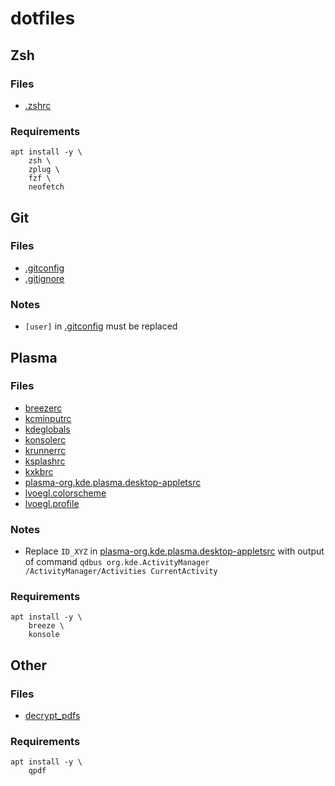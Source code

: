 # dotfiles

## Zsh
### Files
- [.zshrc](.zshrc)
### Requirements
```
apt install -y \
    zsh \
    zplug \
    fzf \
    neofetch
```

## Git
### Files
- [.gitconfig](.gitconfig)
- [.gitignore](.dotfiles/git/.gitignore)
### Notes
- `[user]` in [.gitconfig](.gitconfig) must be replaced

## Plasma
### Files
- [breezerc](.config/breezerc)
- [kcminputrc](.config/kcminputrc)
- [kdeglobals](.config/kdeglobals)
- [konsolerc](.config/konsolerc)
- [krunnerrc](.config/krunnerrc)
- [ksplashrc](.config/ksplashrc)
- [kxkbrc](.config/kxkbrc)
- [plasma-org.kde.plasma.desktop-appletsrc](.config/plasma-org.kde.plasma.desktop-appletsrc)
- [lvoegl.colorscheme](.local/share/konsole/lvoegl.colorscheme)
- [lvoegl.profile](.local/share/konsole/lvoegl.profile)
### Notes
- Replace `ID_XYZ` in [plasma-org.kde.plasma.desktop-appletsrc](.config/plasma-org.kde.plasma.desktop-appletsrc) with output of command `qdbus org.kde.ActivityManager /ActivityManager/Activities CurrentActivity`
### Requirements
```
apt install -y \
    breeze \
    konsole
```

## Other
### Files
- [decrypt_pdfs](.dotfiles/bin/decrypt_pdfs)
### Requirements
```
apt install -y \
    qpdf
```
